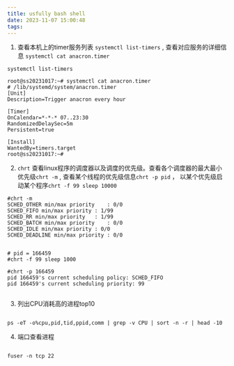 ```yaml
---
title: usfully bash shell
date: 2023-11-07 15:00:48
tags:
---
```


1. 查看本机上的timer服务列表 `systemctl list-timers` , 查看对应服务的详细信息 `systemctl cat anacron.timer`
```shell
systemctl list-timers

root@ss20231017:~# systemctl cat anacron.timer
# /lib/systemd/system/anacron.timer
[Unit]
Description=Trigger anacron every hour

[Timer]
OnCalendar=*-*-* 07..23:30
RandomizedDelaySec=5m
Persistent=true

[Install]
WantedBy=timers.target
root@ss20231017:~#

```

2. `chrt` 查看linux程序的调度器以及调度的优先级。查看各个调度器的最大最小优先级`chrt -m` , 查看某个线程的优先级信息`chrt -p pid` ， 以某个优先级启动某个程序`chrt -f 99 sleep 10000` 

```shell
#chrt -m 
SCHED_OTHER min/max priority	: 0/0
SCHED_FIFO min/max priority	: 1/99
SCHED_RR min/max priority	: 1/99
SCHED_BATCH min/max priority	: 0/0
SCHED_IDLE min/max priority	: 0/0
SCHED_DEADLINE min/max priority	: 0/0


# pid = 166459
#chrt -f 99 sleep 1000

#chrt -p 166459
pid 166459's current scheduling policy: SCHED_FIFO
pid 166459's current scheduling priority: 99


```


3. 列出CPU消耗高的进程top10 
```shell

ps -eT -o%cpu,pid,tid,ppid,comm | grep -v CPU | sort -n -r | head -10

```


4. 端口查看进程

```shell

fuser -n tcp 22

```

